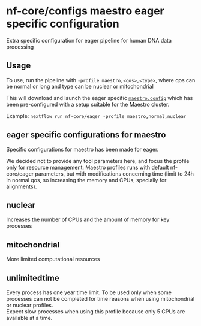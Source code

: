 # nf-core/configs maestro eager specific configuration

Extra specific configuration for eager pipeline for human DNA data processing

## Usage

To use, run the pipeline with `-profile maestro,<qos>,<type>`, where qos can be normal or long and type can be nuclear or mitochondrial

This will download and launch the eager specific [`maestro.config`](../../../conf/pipeline/eager/maestro.config) which has been pre-configured with a setup suitable for the Maestro cluster.

Example: `nextflow run nf-core/eager -profile maestro,normal,nuclear`

## eager specific configurations for maestro

Specific configurations for maestro has been made for eager.

We decided not to provide any tool parameters here, and focus the profile only for resource management: Maestro profiles runs with default nf-core/eager parameters, but with modifications concerning time (limit to 24h in normal qos, so increasing the memory and CPUs, specially for alignments).

## nuclear

Increases the number of CPUs and the amount of memory for key processes


## mitochondrial

More limited computational resources

## unlimitedtime

Every process has one year time limit. To be used only when some processes can not be completed for time reasons when using mitochondrial or nuclear profiles.  
Expect slow processes when using this profile because only 5 CPUs are available at a time.

